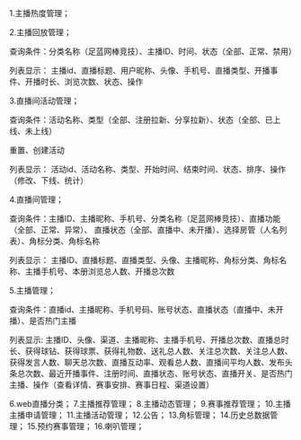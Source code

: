 1.主播热度管理；

2.主播回放管理；

查询条件：分类名称（足蓝网棒竞技）、主播ID、时间、状态（全部、正常、禁用）

列表显示：
主播id、直播标题、用户昵称、头像、手机号、直播类型、开播事件、开播时长、浏览次数、状态、操作

3.直播间活动管理；

查询条件：活动名称、类型（全部、注册拉新、分享拉新）、状态（全部、已上线、未上线）

重置、创建活动

列表显示：
活动id、活动名称、类型、开始时间、结束时间、状态、排序、操作（修改、下线、统计）

4.直播间管理；

查询条件：主播ID、主播昵称、手机号、分类名称（足蓝网棒竞技）、直播功能（全部、正常、异常）、 直播状态（全部、直播中、未开播）、选择房管（人名列表）、角标分类、角标名称

列表显示：
主播ID、直播标题、直播类型、头像、主播昵称、角标分类、角标名称、主播手机号、本册浏览总人数、开播总次数

5.主播管理；

查询条件：直播id、主播昵称、手机号码、账号状态、直播状态（直播中、未开播）、是否热门主播

列表显示:
主播ID、头像、渠道、主播昵称、主播手机号、开播总次数、直播总时长、获得球钻、获得球票、获得礼物数、送礼总人数、关注总次数、关注总人数、获得发言人数、聊天总次数、直播互动率、观看总人数、直播间平均人数、发布头条总次数、最近开播事件、注册时间、直播状态、账号状态、直播开关、是否热门主播、操作（查看详情、赛事安排、赛事日程、渠道设置）

6.web直播分类；
7.主播推荐管理；
8.主播动态管理；
9.赛事推荐管理；
10.主播主播申请管理；
11.主播活动管理；
12.公告；
13.角标管理；
14.历史总数据管理；
15.预约赛事管理；
16.喇叭管理；
